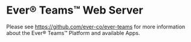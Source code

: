 # Ever® Teams™ Web Server

Please see https://github.com/ever-co/ever-teams for more information about the Ever® Teams™ Platform and available Apps.
